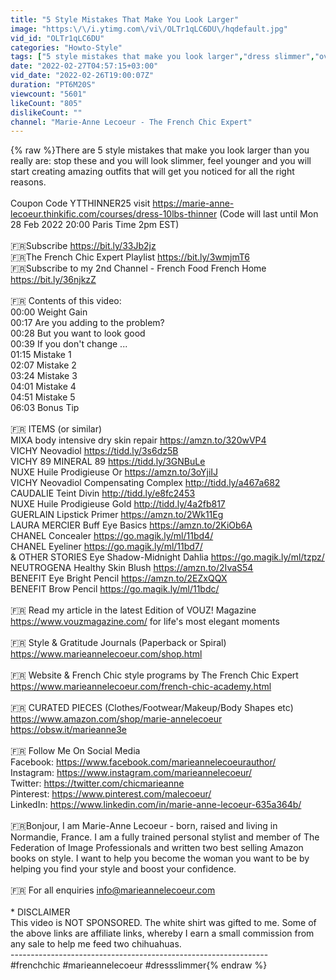 ```yaml
---
title: "5 Style Mistakes That Make You Look Larger"
image: "https:\/\/i.ytimg.com\/vi\/OLTr1qLC6DU\/hqdefault.jpg"
vid_id: "OLTr1qLC6DU"
categories: "Howto-Style"
tags: ["5 style mistakes that make you look larger","dress slimmer","over 40 style"]
date: "2022-02-27T04:57:15+03:00"
vid_date: "2022-02-26T19:00:07Z"
duration: "PT6M20S"
viewcount: "5601"
likeCount: "805"
dislikeCount: ""
channel: "Marie-Anne Lecoeur - The French Chic Expert"
---
```

{% raw %}There are 5  style mistakes that make you look larger than you really are: stop these and you will look slimmer, feel younger and you will start creating amazing outfits that will get you noticed for all the right reasons.<br /><br />Coupon Code YTTHINNER25 visit <a rel="nofollow" target="blank" href="https://marie-anne-lecoeur.thinkific.com/courses/dress-10lbs-thinner">https://marie-anne-lecoeur.thinkific.com/courses/dress-10lbs-thinner</a> (Code will last until Mon 28 Feb 2022 20:00 Paris Time 2pm EST)<br /><br />🇫🇷Subscribe <a rel="nofollow" target="blank" href="https://bit.ly/33Jb2jz">https://bit.ly/33Jb2jz</a><br />🇫🇷The French Chic Expert Playlist <a rel="nofollow" target="blank" href="https://bit.ly/3wmjmT6">https://bit.ly/3wmjmT6</a><br />🇫🇷Subscribe to my 2nd Channel - French Food French Home <a rel="nofollow" target="blank" href="https://bit.ly/36njkzZ">https://bit.ly/36njkzZ</a><br /><br />🇫🇷 Contents of this video:<br />00:00 Weight Gain<br />00:17 Are you adding to the problem?<br />00:28 But you want to look good<br />00:39 If you don't change ...<br />01:15 Mistake 1<br />02:07 Mistake 2<br />03:24 Mistake 3<br />04:01 Mistake 4<br />04:51 Mistake 5<br />06:03 Bonus Tip<br /><br />🇫🇷 ITEMS (or similar)<br />MIXA body intensive dry skin repair <a rel="nofollow" target="blank" href="https://amzn.to/320wVP4">https://amzn.to/320wVP4</a><br />VICHY Neovadiol <a rel="nofollow" target="blank" href="https://tidd.ly/3s6dz5B">https://tidd.ly/3s6dz5B</a><br />VICHY 89 MINERAL 89 <a rel="nofollow" target="blank" href="https://tidd.ly/3GNBuLe">https://tidd.ly/3GNBuLe</a><br />NUXE Huile Prodigieuse Or <a rel="nofollow" target="blank" href="https://amzn.to/3oYjiIJ">https://amzn.to/3oYjiIJ</a><br />VICHY Neovadiol Compensating Complex  <a rel="nofollow" target="blank" href="http://tidd.ly/a467a682">http://tidd.ly/a467a682</a><br />CAUDALIE Teint Divin <a rel="nofollow" target="blank" href="http://tidd.ly/e8fc2453">http://tidd.ly/e8fc2453</a><br />NUXE Huile Prodigieuse Gold <a rel="nofollow" target="blank" href="http://tidd.ly/4a2fb817">http://tidd.ly/4a2fb817</a><br />GUERLAIN Lipstick Primer <a rel="nofollow" target="blank" href="https://amzn.to/2Wk11Eg">https://amzn.to/2Wk11Eg</a><br />LAURA MERCIER Buff Eye Basics  <a rel="nofollow" target="blank" href="https://amzn.to/2KiOb6A">https://amzn.to/2KiOb6A</a><br />CHANEL Concealer <a rel="nofollow" target="blank" href="https://go.magik.ly/ml/11bd4/">https://go.magik.ly/ml/11bd4/</a><br />CHANEL Eyeliner <a rel="nofollow" target="blank" href="https://go.magik.ly/ml/11bd7/">https://go.magik.ly/ml/11bd7/</a><br />&amp; OTHER STORIES Eye Shadow-Midnight Dahlia <a rel="nofollow" target="blank" href="https://go.magik.ly/ml/tzpz/">https://go.magik.ly/ml/tzpz/</a><br />NEUTROGENA Healthy Skin Blush <a rel="nofollow" target="blank" href="https://amzn.to/2IvaS54">https://amzn.to/2IvaS54</a><br />BENEFIT Eye Bright Pencil <a rel="nofollow" target="blank" href="https://amzn.to/2EZxQQX">https://amzn.to/2EZxQQX</a><br />BENEFIT Brow Pencil <a rel="nofollow" target="blank" href="https://go.magik.ly/ml/11bdc/">https://go.magik.ly/ml/11bdc/</a><br /><br />🇫🇷 Read my article in the latest Edition of VOUZ! Magazine<br /><a rel="nofollow" target="blank" href="https://www.vouzmagazine.com/">https://www.vouzmagazine.com/</a> for life's most elegant moments<br /><br />🇫🇷 Style &amp; Gratitude Journals (Paperback or Spiral) <a rel="nofollow" target="blank" href="https://www.marieannelecoeur.com/shop.html">https://www.marieannelecoeur.com/shop.html</a><br /><br />🇫🇷 Website &amp; French Chic style programs by The French Chic Expert  <a rel="nofollow" target="blank" href="https://www.marieannelecoeur.com/french-chic-academy.html">https://www.marieannelecoeur.com/french-chic-academy.html</a><br /><br />🇫🇷 CURATED PIECES (Clothes/Footwear/Makeup/Body Shapes etc)   <a rel="nofollow" target="blank" href="https://www.amazon.com/shop/marie-annelecoeur">https://www.amazon.com/shop/marie-annelecoeur</a> <br /><a rel="nofollow" target="blank" href="https://obsw.it/marieanne3e">https://obsw.it/marieanne3e</a><br /><br />🇫🇷 Follow Me On Social Media<br />Facebook: <a rel="nofollow" target="blank" href="https://www.facebook.com/marieannelecoeurauthor/">https://www.facebook.com/marieannelecoeurauthor/</a><br />Instagram: <a rel="nofollow" target="blank" href="https://www.instagram.com/marieannelecoeur/">https://www.instagram.com/marieannelecoeur/</a><br />Twitter: <a rel="nofollow" target="blank" href="https://twitter.com/chicmarieanne">https://twitter.com/chicmarieanne</a><br />Pinterest: <a rel="nofollow" target="blank" href="https://www.pinterest.com/malecoeur/">https://www.pinterest.com/malecoeur/</a><br />LinkedIn: <a rel="nofollow" target="blank" href="https://www.linkedin.com/in/marie-anne-lecoeur-635a364b/">https://www.linkedin.com/in/marie-anne-lecoeur-635a364b/</a><br /><br />🇫🇷Bonjour, I am Marie-Anne Lecoeur - born, raised and living in Normandie, France. I am a fully trained personal stylist and member of The Federation of Image Professionals and written two best selling Amazon books on style. I want to help you become the woman you want to be by helping you find your style and boost your confidence.<br /><br />🇫🇷 For all enquiries info@marieannelecoeur.com <br /><br />* DISCLAIMER<br />This video is NOT SPONSORED. The white shirt was gifted to me. Some of the above links are affiliate links, whereby I earn a small commission from any sale to help me feed two chihuahuas.<br />----------------------------------------------------------------<br />#frenchchic #marieannelecoeur #dressslimmer{% endraw %}
